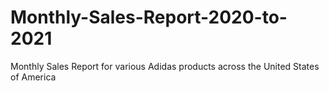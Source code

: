 # Monthly-Sales-Report-2020-to-2021
Monthly Sales Report for various Adidas products across the United States of America
